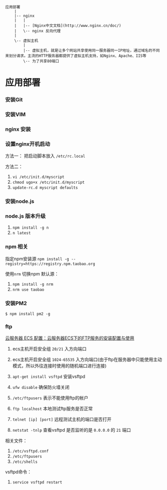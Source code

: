 
```

应用部署
    |
    |-- nginx
    |   |
    |   |-- [Nginx中文文档](http://www.nginx.cn/doc/)
    |   \-- nginx 反向代理
    |
    \-- 虚拟主机
        | 
        |-- 虚拟主机，就是让多个网站共享使用同一服务器同一IP地址，通过域名的不同来划分请求。主流的HTTP服务器都提供了虚拟主机支持，如Nginx、Apache、IIS等
        \-- 为了共享80端口

```


# 应用部署

### 安装Git

### 安装VIM

### nginx 安装

### 设置nginx开机启动

方法一：
把启动脚本放入 `/etc/rc.local`

方法二： 
1. `vi /etc/init.d/myscript`
1. `chmod ugo+x /etc/init.d/myscript`
1. `update-rc.d myscript defaults`

### 安装node.js

### node.js 版本升级

1. `npm install -g n`
1. `n latest`

### npm 相关

指定npm安装源
`npm install -g --registry=https://registry.npm.taobao.org`

使用`nrm` 切换npm 默认源：
1. `npm install -g nrm`
1. `nrm use taobao`

### 安装PM2

`$ npm install pm2 -g`

### ftp

[云服务器 ECS 配置：云服务器ECS下的FTP服务的安装配置与使用](https://yq.aliyun.com/articles/170003)

1. ecs主机开启安全组 `20/21` 入方向端口
1. ecs主机开启安全组 `1024-65535` 入方向端口(由于ftp在服务器中只能使用主动模式，所以外往连接时使用的随机端口进行连接)
1. `apt-get install vsftpd` 安装vsftpd


1. `ufw disable` 确保防火墙关闭
1. `/etc/ftpusers` 表示不能使用ftp的帐户
1. `ftp localhost` 本地测试ftp服务是否正常
1. `telnet [ip] [port]` 远程测试主机的端口是否打开
1. `netstat -tnlp` 查看vsftpd 是否监听的是 `0.0.0.0` 的 `21` 端口

相关文件：
1. `/etc/vsftpd.conf`
1. `/etc/ftpusers`
1. `/etc/shells`

vsftpd命令：
1. `service vsftpd restart`


